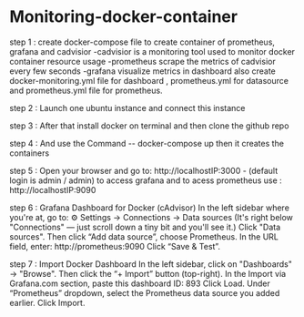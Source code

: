 # Monitoring-docker-container

step 1 : create docker-compose file to create container of prometheus, grafana and cadvisior
            -cadvisior is a monitoring tool used to monitor docker container resource usage 
            -prometheus scrape the metrics of cadvisior every few seconds
            -grafana visualize metrics in dashboard
         also create docker-monitoring.yml file for dashboard , prometheus.yml for datasource and prometheus.yml file for prometheus.

step 2 : Launch one ubuntu instance and connect this instance

step 3 : After that install docker on terminal and then clone the github repo

step 4 : And use the Command -- docker-compose up then it creates the containers 

step 5 : Open your browser and go to: http://localhostIP:3000 - (default login is admin / admin) to access grafana and to acess 
         prometheus use : http://localhostIP:9090

step 6 : Grafana Dashboard for Docker (cAdvisor)
        In the left sidebar where you're at, go to:
            ⚙️ Settings → Connections → Data sources
            (It's right below "Connections" — just scroll down a tiny bit and you'll see it.)
            Click "Data sources".
            Then click “Add data source”, choose Prometheus.
            In the URL field, enter:
            http://prometheus:9090
            Click “Save & Test”.

step 7 :  Import Docker Dashboard
            In the left sidebar, click on "Dashboards" → "Browse".
            Then click the “+ Import” button (top-right).
            In the Import via Grafana.com section, paste this dashboard ID:
            893
            Click Load.
            Under “Prometheus” dropdown, select the Prometheus data source you added earlier.
            Click Import.




         
